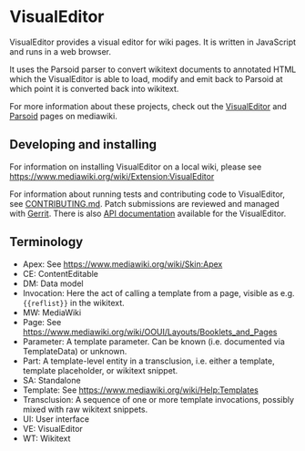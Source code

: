 # VisualEditor

VisualEditor provides a visual editor for wiki pages. It is written in
JavaScript and runs in a web browser.

It uses the Parsoid parser to convert wikitext documents to annotated HTML
which the VisualEditor is able to load, modify and emit back to Parsoid at
which point it is converted back into wikitext.

For more information about these projects, check out the [VisualEditor][]
and [Parsoid][] pages on mediawiki.


## Developing and installing

For information on installing VisualEditor on a local wiki, please
see https://www.mediawiki.org/wiki/Extension:VisualEditor

For information about running tests and contributing code to VisualEditor,
see [CONTRIBUTING.md](./CONTRIBUTING.md).  Patch submissions are reviewed and managed with
[Gerrit][].  There is also [API documentation][] available for the
VisualEditor.


## Terminology

* Apex: See https://www.mediawiki.org/wiki/Skin:Apex
* CE: ContentEditable
* DM: Data model
* Invocation: Here the act of calling a template from a page, visible as e.g. `{{reflist}}` in the wikitext.
* MW: MediaWiki
* Page: See https://www.mediawiki.org/wiki/OOUI/Layouts/Booklets_and_Pages
* Parameter: A template parameter. Can be known (i.e. documented via TemplateData) or unknown.
* Part: A template-level entity in a transclusion, i.e. either a template, template placeholder, or wikitext snippet.
* SA: Standalone
* Template: See https://www.mediawiki.org/wiki/Help:Templates
* Transclusion: A sequence of one or more template invocations, possibly mixed with raw wikitext snippets.
* UI: User interface
* VE: VisualEditor
* WT: Wikitext

[VisualEditor]:      https://www.mediawiki.org/wiki/VisualEditor
[Parsoid]:           https://www.mediawiki.org/wiki/Parsoid
[API documentation]: https://doc.wikimedia.org/VisualEditor/master/
[Gerrit]:            https://www.mediawiki.org/wiki/Gerrit
